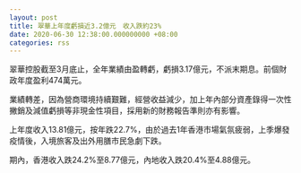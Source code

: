 ```yaml
---
layout: post
title: 翠華上年度虧損近3.2億元　收入跌約23%
date: 2020-06-30 12:38:00.000000000 +08:00
categories: rss
---
```


翠華控股截至3月底止，全年業績由盈轉虧，虧損3.17億元，不派末期息。前個財政年度盈利474萬元。

業績轉差，因為營商環境持續艱難，經營收益減少，加上年內部分資產錄得一次性撇銷及減值虧損等非現金性項目，採用新的財務報告準則亦有影響。

上年度收入13.81億元，按年跌22.7%，由於過去1年香港市場氣氛疲弱，上季爆發疫情後，入境旅客及出外用膳市民急劇下跌。

期內，香港收入跌24.2%至8.77億元，內地收入跌20.4%至4.88億元。
